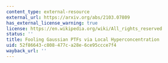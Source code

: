 ```yaml
---
content_type: external-resource
external_url: https://arxiv.org/abs/2103.07809
has_external_license_warning: true
license: https://en.wikipedia.org/wiki/All_rights_reserved
status: ''
title: Fooling Gaussian PTFs via Local Hyperconcentration
uid: 52f86643-c808-477c-a28e-6ce95ccce7f4
wayback_url: ''
---
```

